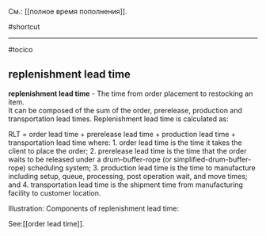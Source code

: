 См.: [[полное время пополнения]].

#shortcut




<hr/>

#tocico

## replenishment lead time

<b>replenishment lead time</b> - The time from order placement to restocking an item.  
It can be composed of the sum of the order, prerelease, production and transportation lead times.  Replenishment lead time is calculated as:  

 
 
RLT  = order lead time + prerelease lead time + production lead time + transportation lead time 
 where: 1.  order lead time is the time it takes the client to place the order;  2.  prerelease lead time is the time that the order waits to be released under a drum-buffer-rope (or 
simplified-drum-buffer-rope) scheduling system; 
3.  production lead time is the time to manufacture including setup, queue, processing, post operation 
wait, and move times; and 
4.  transportation lead time is the shipment time from manufacturing facility to customer location.



Illustration:  Components of replenishment lead time: 






See:[[order lead time]].
